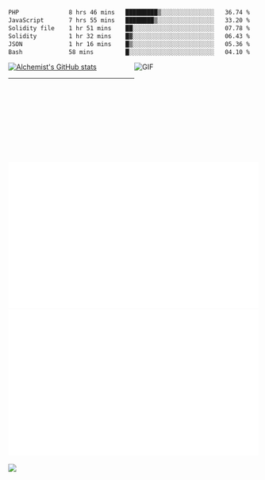 <!--START_SECTION:waka-->

```text
PHP              8 hrs 46 mins   █████████▒░░░░░░░░░░░░░░░   36.74 %
JavaScript       7 hrs 55 mins   ████████▒░░░░░░░░░░░░░░░░   33.20 %
Solidity file    1 hr 51 mins    ██░░░░░░░░░░░░░░░░░░░░░░░   07.78 %
Solidity         1 hr 32 mins    █▓░░░░░░░░░░░░░░░░░░░░░░░   06.43 %
JSON             1 hr 16 mins    █▒░░░░░░░░░░░░░░░░░░░░░░░   05.36 %
Bash             58 mins         █░░░░░░░░░░░░░░░░░░░░░░░░   04.10 %
```

<!--END_SECTION:waka-->

[![Alchemist's GitHub stats](https://github-readme-stats.vercel.app/api?username=DrMaxis&show_icons=true&theme=outrun&count_private=true)](#)
<img align="right" alt="GIF" src="https://user-images.githubusercontent.com/5355808/139111924-210cc6fa-9fb1-4dac-929d-6324a5836a92.gif" width="250" height="200" />
<hr />

![](https://raw.githubusercontent.com/DrMaxis/github-stats-transparent/output/generated/overview.svg)
![](https://raw.githubusercontent.com/DrMaxis/github-stats-transparent/output/generated/languages.svg)

 
<a href="https://count.getloli.com/"><img src="https://count.getloli.com/get/@:maxis-the-alchemist?theme=rule34"></a>
<!-- https://count.getloli.com/get/@alchemist?theme=rule34 -->
<br>
